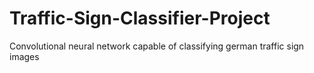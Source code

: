 # Traffic-Sign-Classifier-Project
Convolutional neural network capable of classifying german traffic sign images

